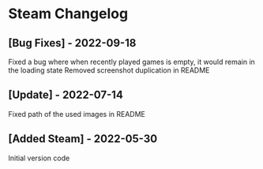 # Steam Changelog
## [Bug Fixes] - 2022-09-18
Fixed a bug where when recently played games is empty, it would remain in the loading state
Removed screenshot duplication in README

## [Update] - 2022-07-14

Fixed path of the used images in README

## [Added Steam] - 2022-05-30

Initial version code
